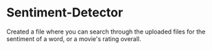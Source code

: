 # Sentiment-Detector
Created a file where you can search through the uploaded files for the sentiment of a word, or a movie's rating overall.
